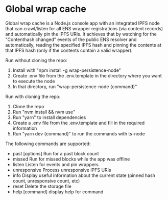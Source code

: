 # Global wrap cache

Global wrap cache is a Node.js console app with an integrated IPFS node that can crawl/listen for all ENS wrapper registrations (via content records) and automatically pin the IPFS URIs.
It achieves that by watching for the "Contenthash changed" events of the public ENS resolver and automatically, reading the specified IPFS hash and pinning the contents at that IPFS hash (only if the contents contain a valid wrapper).

Run without cloning the repo:
1. Install with "npm install -g wrap-persistence-node"
2. Create .env file from the .env.template in the directory where you want to execute the node
3. In that directory, run "wrap-persistence-node {command}"

Run with cloning the repo:
1. Clone the repo
2. Run "nvm install && nvm use"
3. Run "yarn" to install dependencies
4. Create a .env file from the .env.template and fill in the required information
5. Run "yarn dev {command}" to run the commands with ts-node

The following commands are supported:
- past [options]  Run for a past block count
- missed          Run for missed blocks while the app was offline
- listen          Listen for events and pin wrappers
- unresponsive    Process unresponsive IPFS URIs
- info            Display useful information about the current state (pinned hash count, unresponsive count, etc)
- reset           Delete the storage file
- help [command]  display help for command
